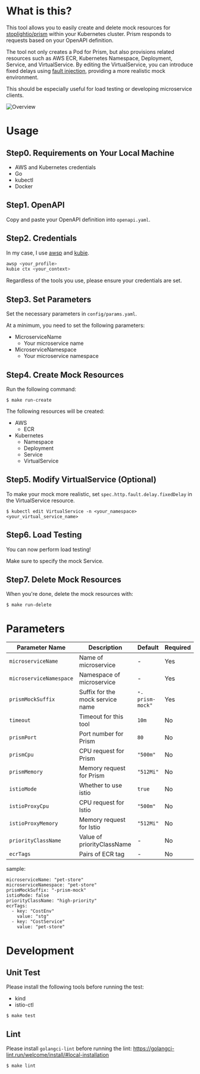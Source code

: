 # What is this?
This tool allows you to easily create and delete mock resources for [stoplightio/prism](https://github.com/stoplightio/prism) within your Kubernetes cluster. Prism responds to requests based on your OpenAPI definition.

The tool not only creates a Pod for Prism, but also provisions related resources such as AWS ECR, Kubernetes Namespace, Deployment, Service, and VirtualService. By editing the VirtualService, you can introduce fixed delays using [fault injection](https://istio.io/latest/docs/tasks/traffic-management/fault-injection/), providing a more realistic mock environment.

This should be especially useful for load testing or developing microservice clients.

![Overview](https://github.com/user-attachments/assets/0666cc59-160e-441e-8f90-b7f2ab2a602a)

# Usage
## Step0. Requirements on Your Local Machine
- AWS and Kubernetes credentials
- Go
- kubectl
- Docker

## Step1. OpenAPI
Copy and paste your OpenAPI definition into `openapi.yaml`.

## Step2. Credentials
In my case, I use [awsp](https://github.com/johnnyopao/awsp) and [kubie](https://github.com/sbstp/kubie).

```bash
awsp <your_profile>
kubie ctx <your_context>
```

Regardless of the tools you use, please ensure your credentials are set.

## Step3. Set Parameters
Set the necessary parameters in `config/params.yaml`.

At a minimum, you need to set the following parameters:

- MicroserviceName
  - Your microservice name
- MicroserviceNamespace
  - Your microservice namespace

## Step4. Create Mock Resources
Run the following command:

```
$ make run-create
```

The following resources will be created:

- AWS
  - ECR
- Kubernetes
  - Namespace
  - Deployment
  - Service
  - VirtualService

## Step5. Modify VirtualService (Optional)
To make your mock more realistic, set `spec.http.fault.delay.fixedDelay` in the VirtualService resource.

```
$ kubectl edit VirtualService -n <your_namespace> <your_virtual_service_name>
```

## Step6. Load Testing
You can now perform load testing!

Make sure to specify the mock Service.

## Step7. Delete Mock Resources
When you're done, delete the mock resources with:

```
$ make run-delete
```

# Parameters

| Parameter Name                | Description                               | Default                        | Required |
|-------------------------------|-------------------------------------------|--------------------------------|----------|
| `microserviceName`            | Name of microservice                      | -                              | Yes      |
| `microserviceNamespace`       | Namespace of microservice                 | -                              | Yes      |
| `prismMockSuffix`             | Suffix for the mock service name          | `"-prism-mock"`                | Yes      |
| `timeout`                     | Timeout for this tool                     | `10m`                          | No       |
| `prismPort`                   | Port number for Prism                     | `80`                           | No       |
| `prismCpu`                    | CPU request for Prism                     | `"500m"`                       | No       |
| `prismMemory`                 | Memory request for Prism                  | `"512Mi"`                      | No       |
| `istioMode`                   | Whether to use istio                      | `true`                         | No       |
| `istioProxyCpu`               | CPU request for Istio                     | `"500m"`                       | No       |
| `istioProxyMemory`            | Memory request for Istio                  | `"512Mi"`                      | No       |
| `priorityClassName`           | Value of priorityClassName                | -                              | No       |
| `ecrTags`                     | Pairs of ECR tag                          | -                              | No       |

sample:

```
microserviceName: "pet-store"
microserviceNamespace: "pet-store"
prismMockSuffix: "-prism-mock"
istioMode: false
priorityClassName: "high-priority"
ecrTags:
  - key: "CostEnv"
    value: "stg"
  - key: "CostService"
    value: "pet-store"
```

# Development
## Unit Test
Please install the following tools before running the test:

- kind
- istio-ctl

```
$ make test
```

## Lint
Please install `golangci-lint` before running the lint:
https://golangci-lint.run/welcome/install/#local-installation

```
$ make lint
```
